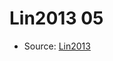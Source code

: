 <a name="material" />

# Lin2013 05
<script type="application/ld+json">
  {
    "@context": "https://schema.org/",
    "@type": "ChemicalSubstance",
    "http://purl.org/dc/terms/conformsTo":
      {
        "@type": "CreativeWork",
        "@id": "https://bioschemas.org/profiles/ChemicalSubstance/0.4-RELEASE/"
      },
    "@id": "https://egonw.github.io/nanowiki/nanowiki452.html#material",
    "name": "Lin2013 05",
    "sameAs": "http://127.0.0.1/mediawiki/index.php/Special:URIResolver/Lin2013_05"
  }
</script>


* Source: [Lin2013](Lin2013.md)
